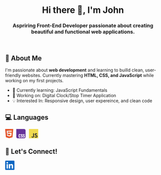<h1 align="center">Hi there 👋, I'm John</h1>
<h3 align="center">
  <strong>Aspriring Front-End Developer</strong> passionate about creating beautiful and functional web applications.
</h3>
<br />

## 🚀 About Me
<p>
  I'm passionate about <strong>web development</strong> and learning to builld clean, user-          friendly websites. Currently mastering <strong>HTML, CSS, and JavaScript</strong> while working    on my first projects.
  
  <ul>
    <li>🌱 Currently learning: JavaScript Fundamentals</li>
    <li>🔭 Working on: Digital Clock/Stop Timer Application</li>
    <li>💡 Interested In: Responsive design, user expereince, and clean code</li>
  </ul>
</p>

## 💻 Languages
<p align="left">
  <img align="center" src="/images/icons/html5.svg" alt="HTML5 Icon" height="30">
  &thinsp;
  <img align="center" src="/images/icons/css.svg" alt="CSS Icon" height="30">
  &thinsp;
  <img align="center" src="/images/icons/javascript.svg" alt="JavaScriptgit  Icon" height="30">
</p>

## 💬 Let's Connect!
<p align="left">
  <a href="https://www.linkedin.com/in/john-michael-trinidad-8b689a303/" target="_blank" alt="LinkedIn">
    <img align="center" src="/images/icons/linkedin.svg" alt="LinkedIn Icon" height="30">
  </a> 
</p>

